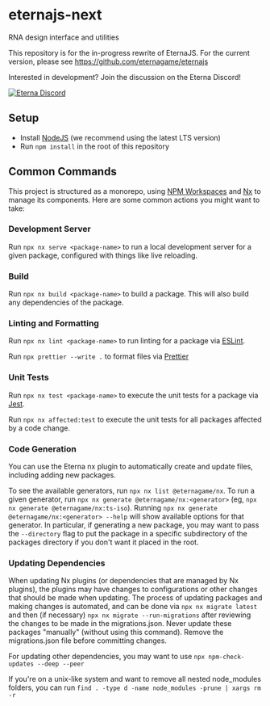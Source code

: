 # eternajs-next

RNA design interface and utilities

This repository is for the in-progress rewrite of EternaJS. For the current version, please see
https://github.com/eternagame/eternajs

Interested in development? Join the discussion on the Eterna Discord!

[![Eterna Discord](https://discord.com/api/guilds/702618517589065758/widget.png?style=banner2)](https://discord.gg/KYeTwux)

## Setup

- Install [NodeJS](https://nodejs.org/en/download/) (we recommend using the latest LTS version)
- Run `npm install` in the root of this repository

## Common Commands

This project is structured as a monorepo, using [NPM Workspaces](https://docs.npmjs.com/cli/v8/using-npm/workspaces)
and [Nx](https://nx.dev/) to manage its components. Here are some common actions you might want to take:

### Development Server

Run `npx nx serve <package-name>` to run a local development server for a given package, configured
with things like live reloading.

### Build

Run `npx nx build <package-name>` to build a package. This will also build any dependencies of the package.

### Linting and Formatting

Run `npx nx lint <package-name>` to run linting for a package via [ESLint](https://eslint.org/).

Run `npx prettier --write .` to format files via [Prettier](https://prettier.io/)

### Unit Tests

Run `npx nx test <package-name>` to execute the unit tests for a package via [Jest](https://jestjs.io/).

Run `npx nx affected:test` to execute the unit tests for all packages affected by a code change.

### Code Generation

You can use the Eterna nx plugin to automatically create and update files, including adding new packages.

To see the available generators, run `npx nx list @eternagame/nx`. To run a given generator,
run `npx nx generate @eternagame/nx:<generator>` (eg, `npx nx generate @eternagame/nx:ts-iso`).
Running `npx nx generate @eternagame/nx:<generator> --help` will show available options for that generator.
In particular, if generating a new package, you may want to pass the `--directory` flag to put the package in
a specific subdirectory of the packages directory if you don't want it placed in the root.

### Updating Dependencies

When updating Nx plugins (or dependencies that are managed by Nx plugins), the plugins may have
changes to configurations or other changes that should be made when updating. The process of updating
packages and making changes is automated, and can be done via `npx nx migrate latest` and then (if necessary)
`npx nx migrate --run-migrations` after reviewing the changes to be made in the migrations.json. Never update these packages
"manually" (without using this command). Remove the migrations.json file before committing changes.

For updating other dependencies, you may want to use `npx npm-check-updates --deep --peer`

If you're on a unix-like system and want to remove all nested node_modules folders,
you can run `find . -type d -name node_modules -prune | xargs rm -r`
